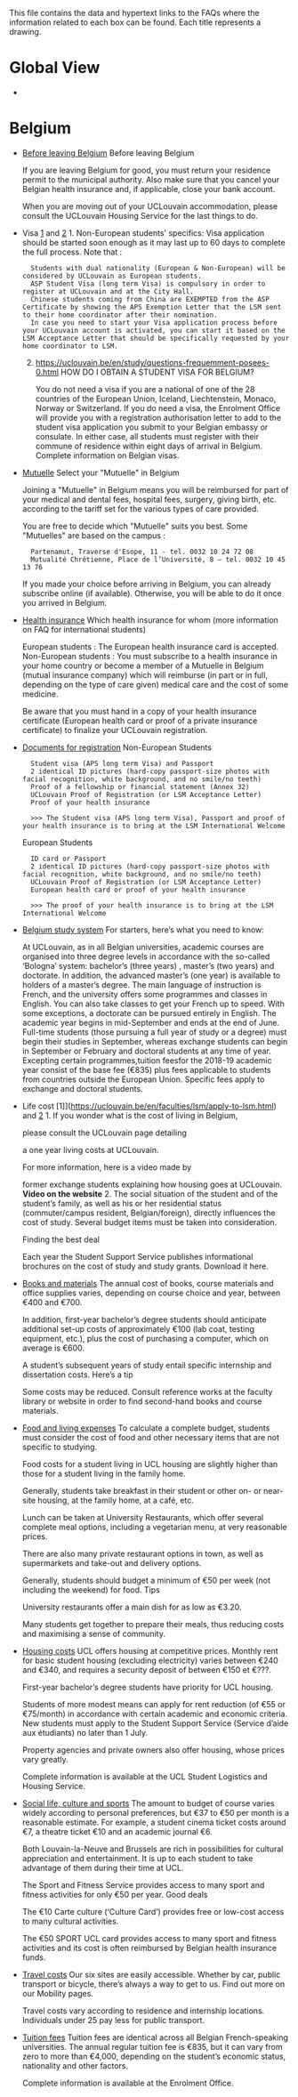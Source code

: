 This file contains the data and hypertext links to the FAQs where the information related to each box can be found.
Each title represents a drawing.

# Global View
- 

# Belgium
- [Before leaving Belgium](https://uclouvain.be/en/faculties/lsm/faq.html#collapseExample759) 
    Before leaving Belgium

    If you are leaving Belgium for good, you must return your residence permit to the municipal authority. Also make sure that you cancel your Belgian health insurance and, if applicable, close your bank account.

    When you are moving out of your UCLouvain accommodation, please consult the UCLouvain Housing Service for the last things to do.
- Visa [1](https://uclouvain.be/en/faculties/lsm/apply-to-lsm.html) and [2](https://uclouvain.be/en/study/questions-frequemment-posees-0.html)
	1.
	    Non-European students' specifics:
		Visa application should be started soon enough as it may last up to 60 days to complete the full process.
		Note that :

	    Students with dual nationality (European & Non-European) will be considered by UCLouvain as European students.
	    ASP Student Visa (long term Visa) is compulsory in order to register at UCLouvain and at the City Hall.
	    Chinese students coming from China are EXEMPTED from the ASP Certificate by showing the APS Exemption Letter that the LSM sent to their home coordinator after their nomination.
	    In case you need to start your Visa application process before your UCLouvain account is activated, you can start it based on the LSM Acceptance Letter that should be specifically requested by your home coordinator to LSM.

    2. https://uclouvain.be/en/study/questions-frequemment-posees-0.html
	    HOW DO I OBTAIN A STUDENT VISA FOR BELGIUM?

		You do not need a visa if you are a national of one of the 28 countries of the European Union, Iceland, Liechtenstein, Monaco, Norway or Switzerland. If you do need a visa, the Enrolment Office will provide you with a registration authorisation letter to add to the student visa application you submit to your Belgian embassy or consulate. In either case, all students must register with their commune of residence within eight days of arrival in Belgium. Complete information on Belgian visas.
- [Mutuelle](https://uclouvain.be/en/faculties/lsm/faq.html)
    Select your "Mutuelle" in Belgium

	Joining a "Mutuelle" in Belgium means you will be reimbursed for part of your medical and dental fees, hospital fees, surgery, giving birth, etc. according to the tariff set for the various types of care provided.

	You are free to decide which "Mutuelle" suits you best. Some "Mutuelles" are based on the campus :

	    Partenamut, Traverse d'Esope, 11 - tel. 0032 10 24 72 08
	    Mutualité Chrétienne, Place de l’Université, 8 – tel. 0032 10 45 13 76

	If you made your choice before arriving in Belgium, you can already subscribe online (if available). Otherwise, you will be able to do it once you arrived in Belgium.
- [Health insurance](https://uclouvain.be/en/faculties/lsm/faq.html)
	Which health insurance for whom (more information on FAQ for international students)

    European students : The European health insurance card is accepted.
    Non-European students : You must subscribe to a health insurance in your home country or become a member of a Mutuelle in Belgium (mutual insurance company) which will reimburse (in part or in full, depending on the type of care given) medical care and the cost of some medicine.

	Be aware that you must hand in a copy of your health insurance certificate (European health card or proof of a private insurance certificate) to finalize your UCLouvain registration.
- [Documents for registration](https://uclouvain.be/en/faculties/lsm/upon-arrival.html)
	Non-European Students

	    Student visa (APS long term Visa) and Passport
	    2 identical ID pictures (hard-copy passport-size photos with facial recognition, white background, and no smile/no teeth)
	    Proof of a fellowship or financial statement (Annex 32)
	    UCLouvain Proof of Registration (or LSM Acceptance Letter)
	    Proof of your health insurance

	    >>> The Student visa (APS long term Visa), Passport and proof of your health insurance is to bring at the LSM International Welcome

	European Students

	    ID card or Passport
	    2 identical ID pictures (hard-copy passport-size photos with facial recognition, white background, and no smile/no teeth)
	    UCLouvain Proof of Registration (or LSM Acceptance Letter)
	    European health card or proof of your health insurance

	    >>> The proof of your health insurance is to bring at the LSM International Welcome
- [Belgium study system](https://uclouvain.be/en/study/international-bachelor-master-doctorate.html)
	For starters, here’s what you need to know:

    At UCLouvain, as in all Belgian universities, academic courses are organised into three degree levels in accordance with the so-called ‘Bologna’ system: bachelor’s (three years) , master’s (two years) and doctorate. In addition, the advanced master’s (one year) is available to holders of a master’s degree.
    The main language of instruction is French, and the university offers some programmes and classes in English. You can also take classes to get your French up to speed. With some exceptions, a doctorate can be pursued entirely in English.
    The academic year begins in mid-September and ends at the end of June. Full-time students (those pursuing a full year of study or a degree) must begin their studies in September, whereas exchange students can begin in September or February and doctoral students at any time of year.
    Excepting certain programmes,tuition feesfor the 2018-19 academic year consist of the base fee (€835) plus fees applicable to students from countries outside the European Union. Specific fees apply to exchange and doctoral students.
- Life cost [1]](https://uclouvain.be/en/faculties/lsm/apply-to-lsm.html) and [2](https://uclouvain.be/en/study/combien-coute-une-annee-d-rsquo-etude.html)
	1.
	If you wonder what is the cost of living in Belgium,

	please consult the UCLouvain page detailing

	a one year living costs at UCLouvain.

	For more information, here is a video made by

	former exchange students explaining how housing goes at UCLouvain. **Video on the website**
	2. 
	The social situation of the student and of the student’s family, as well as his or her residential status (commuter/campus resident, Belgian/foreign), directly influences the cost of study. Several budget items must be taken into consideration.

	Finding the best deal

	Each year the Student Support Service publishes informational brochures on the cost of study and study grants. Download it here.
- [Books and materials](https://uclouvain.be/en/study/livres-et-materiel.html)
	The annual cost of books, course materials and office supplies varies, depending on course choice and year, between €400 and €700.

	In addition, first-year bachelor’s degree students should anticipate additional set-up costs of approximately €100 (lab coat, testing equipment, etc.), plus the cost of purchasing a computer, which on average is €600.

	A student’s subsequent years of study entail specific internship and dissertation costs.
	Here’s a tip

	Some costs may be reduced. Consult reference works at the faculty library or website in order to find second-hand books and course materials.
- [Food and living expenses](https://uclouvain.be/en/study/alimentation-et-vie-courante.html)
	To calculate a complete budget, students must consider the cost of food and other necessary items that are not specific to studying.

	Food costs for a student living in UCL housing are slightly higher than those for a student living in the family home.

	Generally, students take breakfast in their student or other on- or near-site housing, at the family home, at a café, etc.

	Lunch can be taken at University Restaurants, which offer several complete meal options, including a vegetarian menu, at very reasonable prices.

	There are also many private restaurant options in town, as well as supermarkets and take-out and delivery options.

	Generally, students should budget a minimum of €50 per week (not including the weekend) for food.
	Tips

	University restaurants offer a main dish for as low as €3.20.

	Many students get together to prepare their meals, thus reducing costs and maximising a sense of community.
- [Housing costs](https://uclouvain.be/en/study/logement.html)
	UCL offers housing at competitive prices. Monthly rent for basic student housing (excluding electricity) varies between €240 and €340, and requires a security deposit of between €150 et €???.

	First-year bachelor’s degree students have priority for UCL housing.

	Students of more modest means can apply for rent reduction (of €55 or €75/month) in accordance with certain academic and economic criteria. New students must apply to the Student Support Service (Service d’aide aux étudiants) no later than 1 July.

	Property agencies and private owners also offer housing, whose prices vary greatly.

	Complete information is available at the UCL Student Logistics and Housing Service.
- [Social life, culture and sports](https://uclouvain.be/en/study/vie-sociale-culturelle-et-sportive.html)
	The amount to budget of course varies widely according to personal preferences, but €37 to €50 per month is a reasonable estimate. For example, a student cinema ticket costs around €7, a theatre ticket €10 and an academic journal €6.

	Both Louvain-la-Neuve and Brussels are rich in possibilities for cultural appreciation and entertainment. It is up to each student to take advantage of them during their time at UCL.

	The Sport and Fitness Service provides access to many sport and fitness activities for only €50 per year.
	Good deals

	The €10 Carte culture (‘Culture Card’) provides free or low-cost access to many cultural activities.

	The €50 SPORT UCL card provides access to many sport and fitness activities and its cost is often reimbursed by Belgian health insurance funds.
- [Travel costs](https://uclouvain.be/en/study/deplacements.html)
	Our six sites are easily accessible. Whether by car, public transport or bicycle, there’s always a way to get to us. Find out more on our Mobility pages.

	Travel costs vary according to residence and internship locations. Individuals under 25 pay less for public transport.
- [Tuition fees](https://uclouvain.be/en/study/droits-d-rsquo-inscription.html)
	Tuition fees are identical across all Belgian French-speaking universities. The annual regular tuition fee is €835, but it can vary from zero to more than €4,000, depending on the student’s economic status, nationality and other factors.

	Complete information is available at the Enrolment Office.
